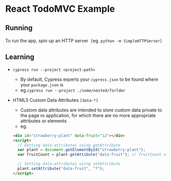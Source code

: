# React TodoMVC Example

## Running

To run the app, spin up an HTTP server（eg. `python -m SimpleHTTPServer`）

## Learning

- `cypress run --project <project-path>`
  - By default, Cypress experts your `cypress.json` to be found where your `package.json` is
  - eg.`cypress run --project ./some/nested/forlder`
- HTML5 Custom Data Attributes `[data-*]`

  - Custom data attributes are intended to store custom data private to the page ro application, for which there are no more appropriate attributes or elements
  - eg.

  ```html
  <div id="strawberry-plant" data-fruit="12"></div>
  <script>
    // Getting data-attributes using getAttribute
    var plant = document.getElementById("strawberry-plant");
    var fruitCount = plant.getAttibute("data-fruit"); // fruitCount = '12'

    // Setting data-attributes using setAttribute
    plant.setAttribute("data-fruit", "7");
  </script>
  ```
